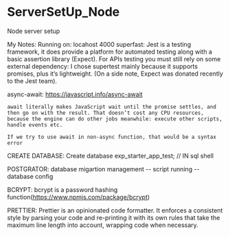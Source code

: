# ServerSetUp_Node
Node server setup








My Notes:
Running on: locahost 4000
superfast:
     Jest is a testing framework, it does provide a platform for automated testing along with a basic assertion library (Expect). For APIs testing you must still rely on some external dependency: I chose supertest mainly because it supports promises, plus it’s lightweight. (On a side note, Expect was donated recently to the Jest team).

async-await:
    https://javascript.info/async-await

    await literally makes JavaScript wait until the promise settles, and then go on with the result. That doesn’t cost any CPU resources, because the engine can do other jobs meanwhile: execute other scripts, handle events etc.

    If we try to use await in non-async function, that would be a syntax error

CREATE DATABASE:
    Create database exp_starter_app_test; // IN sql shell

POSTGRATOR:
    database migartion management -- script running -- database config

BCRYPT:
  bcrypt is a password hashing function(https://www.npmjs.com/package/bcrypt)

PRETTIER:
    Prettier is an opinionated code formatter. It enforces a consistent style by parsing your code and re-printing it with its own rules that take the maximum line length into account, wrapping code when necessary.
